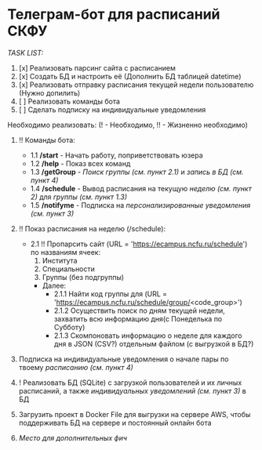 # Телеграм-бот для расписаний СКФУ

_TASK LIST:_
1. [x] Реализовать парсинг сайта с расписанием
2. [x] Создать БД и настроить её (Дополнить БД таблицей datetime)
3. [x] Реализовать отправку расписания текущей недели пользователю (Нужно допилить)
4. [ ] Реализовать команды бота
5. [ ] Сделать подписку на индивидуальные уведомления



Необходимо реализовать: (! - Необходимо, !! - Жизненно необходимо)

1. !! Команды бота:
    - 1.1 __/start__ - Начать работу, поприветствовать юзера	
    - 1.2 __/help__ - Показ всех команд
    - 1.3 __/getGroup__ - *Поиск группы (см. пункт 2.1)* и *запись в БД (см. пункт 4)*	
    - 1.4 __/schedule__ - Вывод расписания на текущую *неделю (см. пункт 2)* для *группы (см. пункт 1.3)*
    - 1.5 __/notifyme__ - Подписка на *персонализированные уведомления (см. пункт 3)*


2. !! Показ расписания на неделю (/schedule): 
    + 2.1 !! Пропарсить сайт (URL = 'https://ecampus.ncfu.ru/schedule') по названиям ячеек:
	    1. Института
	    2. Специальности
	    3. Группы (без подгруппы)
	    - Далее: 
	    	+ 2.1.1 Найти код группы для (URL = 'https://ecampus.ncfu.ru/schedule/group/<code_group>')
	        + 2.1.2 Осуществить поиск по дням текущей недели, захватить всю информацию дня(с Понеделька по Субботу)
	        + 2.1.3 Скомпоновать информацию о неделе для каждого дня в JSON (CSV?) отдельным файлом (с выгрузкой в БД?)
		
3. Подписка на индивидуальные уведомления о начале пары по твоему *расписанию (см. пункт 4)*

4. ! Реализовать БД (SQLite) с загрузкой пользователей и их личных расписаний, 
	а также *индивидуальных уведомлений (см. пункт 3)* в БД

5. Загрузить проект в Docker File для выгрузки на сервере AWS, чтобы поддерживать БД на сервере 
									и постоянный онлайн бота

6. *Место для дополнительных фич*





